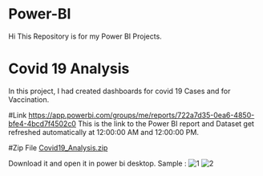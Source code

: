 # Power-BI
Hi This Repository is for my Power BI Projects.

# Covid 19 Analysis
In this project, I had created  dashboards for covid 19 Cases and for Vaccination. 

#Link
https://app.powerbi.com/groups/me/reports/722a7d35-0ea6-4850-bfe4-4bcd7f4502c0
This is the link to the Power BI report and Dataset get refreshed automatically at 12:00:00 AM and 12:00:00 PM.

#Zip File
[Covid19_Analysis.zip](https://github.com/ajay-panchal-099/Power-BI/files/7180066/Covid19_Analysis.zip)

Download it and open it in power bi desktop.
Sample :
![1](https://user-images.githubusercontent.com/64773085/133663488-bcbc1b73-be11-4e5b-9995-80adc4026fa4.png)
![2](https://user-images.githubusercontent.com/64773085/133663513-ea7795c8-450f-4013-8408-f5dad81ea219.png)
